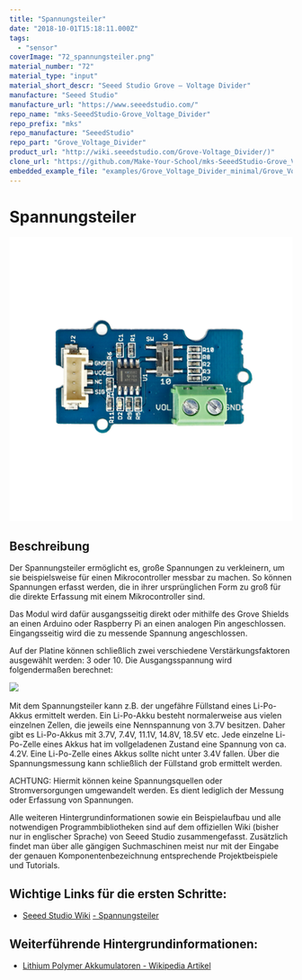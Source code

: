```yaml
---
title: "Spannungsteiler"
date: "2018-10-01T15:18:11.000Z"
tags: 
  - "sensor"
coverImage: "72_spannungsteiler.png"
material_number: "72"
material_type: "input"
material_short_descr: "Seeed Studio Grove – Voltage Divider"
manufacture: "Seeed Studio"
manufacture_url: "https://www.seeedstudio.com/"
repo_name: "mks-SeeedStudio-Grove_Voltage_Divider"
repo_prefix: "mks"
repo_manufacture: "SeeedStudio"
repo_part: "Grove_Voltage_Divider"
product_url: "http://wiki.seeedstudio.com/Grove-Voltage_Divider/)"
clone_url: "https://github.com/Make-Your-School/mks-SeeedStudio-Grove_Voltage_Divider.git"
embedded_example_file: "examples/Grove_Voltage_Divider_minimal/Grove_Voltage_Divider_minimal.ino"
---
```



# Spannungsteiler

![Spannungsteiler](./72_spannungsteiler.png)

## Beschreibung
Der Spannungsteiler ermöglicht es, große Spannungen zu verkleinern, um sie beispielsweise für einen Mikrocontroller messbar zu machen. So können Spannungen erfasst werden, die in ihrer ursprünglichen Form zu groß für die direkte Erfassung mit einem Mikrocontroller sind.

Das Modul wird dafür ausgangsseitig direkt oder mithilfe des Grove Shields an einen Arduino oder Raspberry Pi an einen analogen Pin angeschlossen. Eingangsseitig wird die zu messende Spannung angeschlossen.

Auf der Platine können schließlich zwei verschiedene Verstärkungsfaktoren ausgewählt werden: 3 oder 10. Die Ausgangsspannung wird folgendermaßen berechnet:

![](images/verstaerker_formel_texte_online-1-300x67.png)

 

 

Mit dem Spannungsteiler kann z.B. der ungefähre Füllstand eines Li-Po-Akkus ermittelt werden. Ein Li-Po-Akku besteht normalerweise aus vielen einzelnen Zellen, die jeweils eine Nennspannung von 3.7V besitzen. Daher gibt es Li-Po-Akkus mit 3.7V, 7.4V, 11.1V, 14.8V, 18.5V etc. Jede einzelne Li-Po-Zelle eines Akkus hat im vollgeladenen Zustand eine Spannung von ca. 4.2V. Eine Li-Po-Zelle eines Akkus sollte nicht unter 3.4V fallen. Über die Spannungsmessung kann schließlich der Füllstand grob ermittelt werden.

ACHTUNG: Hiermit können keine Spannungsquellen oder Stromversorgungen umgewandelt werden. Es dient lediglich der Messung oder Erfassung von Spannungen.

Alle weiteren Hintergrundinformationen sowie ein Beispielaufbau und alle notwendigen Programmbibliotheken sind auf dem offiziellen Wiki (bisher nur in englischer Sprache) von Seeed Studio zusammengefasst. Zusätzlich findet man über alle gängigen Suchmaschinen meist nur mit der Eingabe der genauen Komponentenbezeichnung entsprechende Projektbeispiele und Tutorials.

 



<!-- currently no valid example available...
## Beispiel

schau dir das Minimal-Beispiel an:

```c++:public/mks/parts/mks-SeeedStudio-Grove_Voltage_Divider/examples/Grove_Voltage_Divider_minimal/Grove_Voltage_Divider_minimal.ino
// look in the linked file.
```
-->

<!-- infolist -->



## Wichtige Links für die ersten Schritte:

- [Seeed Studio Wiki](http://wiki.seeedstudio.com/Grove-Voltage_Divider/) [- Spannungsteiler](http://wiki.seeedstudio.com/Grove-Voltage_Divider/)

## Weiterführende Hintergrundinformationen:

- [Lithium Polymer Akkumulatoren - Wikipedia Artikel](https://de.wikipedia.org/wiki/Lithium-Polymer-Akkumulator)

